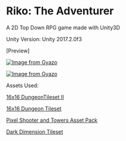 # Riko: The Adventurer 
A 2D Top Down RPG game made with Unity3D

Unity Version: Unity 2017.2.0f3

[Preview]

[![Image from Gyazo](https://i.gyazo.com/e64b1b2f08e79e3ce39330fc5c3f20ea.gif)](https://gyazo.com/e64b1b2f08e79e3ce39330fc5c3f20ea)

[![Image from Gyazo](https://i.gyazo.com/37ac59cf292d783de26ab5e27695b140.gif)](https://gyazo.com/37ac59cf292d783de26ab5e27695b140)

Assets Used: 


<a href="https://0x72.itch.io/dungeontileset-ii">16x16 DungeonTileset II</a>

<a href="https://0x72.itch.io/16x16-dungeon-tileset">16x16 Dungeon Tileset</a>

<a href="https://finalbossblues.itch.io/pixel-shooter-towers-asset-pack">Pixel Shooter and Towers Asset Pack</a>

<a href="https://finalbossblues.itch.io/dark-dimension-tileset">Dark Dimension Tileset</a>
